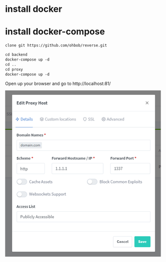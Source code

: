 # install docker
# install docker-compose

```
clone git https://github.com/ohbob/reverse.git
``` 
```
cd backend
docker-compose up -d
cd ..
cd proxy
docker-compose up -d
```

Open up your browser and go to http://localhost:81/

![proxy setup image](/proxy/proxy-setup.png)
